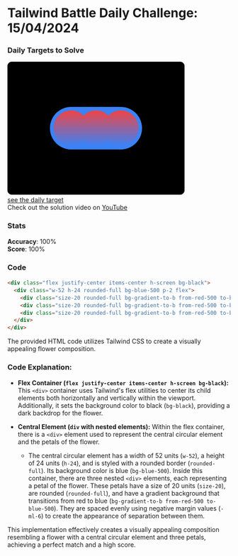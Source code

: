 # Tailwind Battle Daily Challenge: 15/04/2024

### Daily Targets to Solve

![picture of daily target](./images/15.png)  
[see the daily target](https://www.tailwindbattle.com/play/28)  
Check out the solution video on [YouTube](https://www.youtube.com/watch?v=5POeeIJjTpQ)

### Stats

**Accuracy**: 100%  
**Score**: 100%

### Code

```html
<div class="flex justify-center items-center h-screen bg-black">
  <div class="w-52 h-24 rounded-full bg-blue-500 p-2 flex">
    <div class="size-20 rounded-full bg-gradient-to-b from-red-500 to-blue-500"></div>
    <div class="size-20 rounded-full bg-gradient-to-b from-red-500 to-blue-500 -ml-6"></div>
    <div class="size-20 rounded-full bg-gradient-to-b from-red-500 to-blue-500 -ml-6"></div>
  </div>
</div>
```

The provided HTML code utilizes Tailwind CSS to create a visually appealing flower composition.

### Code Explanation:

- **Flex Container (`flex justify-center items-center h-screen bg-black`):** This `<div>` container uses Tailwind's flex utilities to center its child elements both horizontally and vertically within the viewport. Additionally, it sets the background color to black (`bg-black`), providing a dark backdrop for the flower.

- **Central Element (`div` with nested elements):** Within the flex container, there is a `<div>` element used to represent the central circular element and the petals of the flower.

  - The central circular element has a width of 52 units (`w-52`), a height of 24 units (`h-24`), and is styled with a rounded border (`rounded-full`). Its background color is blue (`bg-blue-500`). Inside this container, there are three nested `<div>` elements, each representing a petal of the flower. These petals have a size of 20 units (`size-20`), are rounded (`rounded-full`), and have a gradient background that transitions from red to blue (`bg-gradient-to-b from-red-500 to-blue-500`). They are spaced evenly using negative margin values (`-ml-6`) to create the appearance of separation between them.

This implementation effectively creates a visually appealing composition resembling a flower with a central circular element and three petals, achieving a perfect match and a high score.